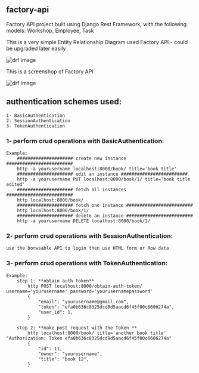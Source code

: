 

## factory-api
Factory API project built using Django Rest Framework, with the following models: Workshop, Employee, Task


This is a very simple Entity Relationship Diagram used Factory API - could be upgraded later easily

![drf image](https://github.com/pedrasfloki/factory-api/blob/main/screensshot%20for%20project/archiving%20assistant.png)


This is a screenshop of Factory API 

![drf image](https://github.com/pedrasfloki/factory-api/blob/main/screensshot%20for%20project/Screenshot%20from%202021-06-14%2020-14-02.png)


## authentication schemes used:
    1- BasicAuthentication
    2- SessionAuthentication
    3- TokenAuthentication

### 1- perform crud operations with **BasicAuthentication**:
    Example:
        ##################### create new instance #########################
        http -a yourusername localhost:8000/book/ title='book title' 
        ##################### edit an instance #########################
        http -a yourusername PUT localhost:8000/book/1/ title='book title edited' 
        ##################### fetch all instances #########################
        http localhost:8000/book/  
        ##################### fetch one instance #########################
        http localhost:8000/book/1/ 
        ##################### delete an instance #########################
        http -a yourusername DELETE localhost:8000/book/1/  


### 2- perform crud operations with **SessionAuthentication**:
    use the borwsable API to login then use HTML form or Row data


### 3- perform crud operations with **TokenAuthentication**:

    Example:
        step 1: **obtain auth token**
            http POST localhost:8000/obtain-auth-token/ username='yourusername' password='yourusernamepassword'
            {
                "email": "yourusername@gmail.com",
                "token": "efa0b636c8325dcd8d5aacd6f45f00c6606274a",
                "user_id": 1,
            }

        step 2: **make post request with the Token **
            http localhost:8000/book/ title='another book title' "Authorization: Token efa0b636c8325dcd8d5aacd6f45f00c6606274a"
            {
                "id": 11,
                "owner": "yourusername",
                "title": "book 12",
            }


